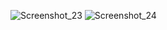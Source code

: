 ![Screenshot_23](https://github.com/saem10/Flutter_project/assets/113634540/85505af2-87a0-41b1-b454-23a5cee57535)
![Screenshot_24](https://github.com/saem10/Flutter_project/assets/113634540/971d445a-1b76-48b8-b71d-7b9af64070da)
